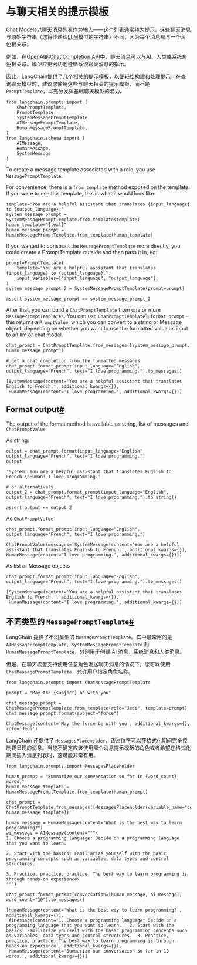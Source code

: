 与聊天相关的提示模板
====


[Chat Models](../models/chat)以聊天消息列表作为输入——这个列表通常称为提示。这些聊天消息与原始字符串（您将传递给[LLM](../models/llms)模型的字符串）不同，因为每个消息都与一个角色相关联。

例如，在OpenAI的[Chat Completion API](https://platform.openai.com/docs/guides/chat/introduction)中，聊天消息可以与AI、人类或系统角色相关联。模型应更密切地遵循系统聊天消息的指示。

因此，LangChain提供了几个相关的提示模板，以便轻松构建和处理提示。在查询聊天模型时，建议您使用这些与聊天相关的提示模板，而不是`PromptTemplate`，以充分发挥基础聊天模型的潜力。

```
from langchain.prompts import (
    ChatPromptTemplate,
    PromptTemplate,
    SystemMessagePromptTemplate,
    AIMessagePromptTemplate,
    HumanMessagePromptTemplate,
)
from langchain.schema import (
    AIMessage,
    HumanMessage,
    SystemMessage
)

```

To create a message template associated with a role, you use `MessagePromptTemplate`.

For convenience, there is a `from_template` method exposed on the template. If you were to use this template, this is what it would look like:

```
template="You are a helpful assistant that translates {input_language} to {output_language}."
system_message_prompt = SystemMessagePromptTemplate.from_template(template)
human_template="{text}"
human_message_prompt = HumanMessagePromptTemplate.from_template(human_template)

```

If you wanted to construct the `MessagePromptTemplate` more directly, you could create a PromptTemplate outside and then pass it in, eg:

```
prompt=PromptTemplate(
    template="You are a helpful assistant that translates {input_language} to {output_language}.",
    input_variables=["input_language", "output_language"],
)
system_message_prompt_2 = SystemMessagePromptTemplate(prompt=prompt)

assert system_message_prompt == system_message_prompt_2

```

After that, you can build a `ChatPromptTemplate` from one or more `MessagePromptTemplates`. You can use `ChatPromptTemplate`’s `format_prompt` – this returns a `PromptValue`, which you can convert to a string or Message object, depending on whether you want to use the formatted value as input to an llm or chat model.

```
chat_prompt = ChatPromptTemplate.from_messages([system_message_prompt, human_message_prompt])

# get a chat completion from the formatted messages
chat_prompt.format_prompt(input_language="English", output_language="French", text="I love programming.").to_messages()

```

```
[SystemMessage(content='You are a helpful assistant that translates English to French.', additional_kwargs={}),
 HumanMessage(content='I love programming.', additional_kwargs={})]

```

Format output[#](#format-output "Permalink to this headline")
-------------------------------------------------------------

The output of the format method is available as string, list of messages and `ChatPromptValue`

As string:

```
output = chat_prompt.format(input_language="English", output_language="French", text="I love programming.")
output

```

```
'System: You are a helpful assistant that translates English to French.\nHuman: I love programming.'

```

```
# or alternatively 
output_2 = chat_prompt.format_prompt(input_language="English", output_language="French", text="I love programming.").to_string()

assert output == output_2

```

As `ChatPromptValue`

```
chat_prompt.format_prompt(input_language="English", output_language="French", text="I love programming.")

```

```
ChatPromptValue(messages=[SystemMessage(content='You are a helpful assistant that translates English to French.', additional_kwargs={}), HumanMessage(content='I love programming.', additional_kwargs={})])

```

As list of Message objects

```
chat_prompt.format_prompt(input_language="English", output_language="French", text="I love programming.").to_messages()

```

```
[SystemMessage(content='You are a helpful assistant that translates English to French.', additional_kwargs={}),
 HumanMessage(content='I love programming.', additional_kwargs={})]

```

不同类型的 `MessagePromptTemplate`[#](#different-types-of-messageprompttemplate "Permalink to this headline")
--------------------------------------------------------------------------------------------------------

LangChain 提供了不同类型的 `MessagePromptTemplate`。其中最常用的是 `AIMessagePromptTemplate`、`SystemMessagePromptTemplate` 和 `HumanMessagePromptTemplate`，分别用于创建 AI 消息、系统消息和人类消息。

但是，在聊天模型支持使用任意角色发送聊天消息的情况下，您可以使用 `ChatMessagePromptTemplate`，允许用户指定角色名称。

```
from langchain.prompts import ChatMessagePromptTemplate

prompt = "May the {subject} be with you"

chat_message_prompt = ChatMessagePromptTemplate.from_template(role="Jedi", template=prompt)
chat_message_prompt.format(subject="force")

```

```
ChatMessage(content='May the force be with you', additional_kwargs={}, role='Jedi')

```

LangChain 还提供了 `MessagesPlaceholder`，该占位符可以在格式化期间完全控制要呈现的消息。当您不确定应该使用哪个消息提示模板的角色或者希望在格式化期间插入消息列表时，这可能非常有用。

```
from langchain.prompts import MessagesPlaceholder

human_prompt = "Summarize our conversation so far in {word_count} words."
human_message_template = HumanMessagePromptTemplate.from_template(human_prompt)

chat_prompt = ChatPromptTemplate.from_messages([MessagesPlaceholder(variable_name="conversation"), human_message_template])

```

```
human_message = HumanMessage(content="What is the best way to learn programming?")
ai_message = AIMessage(content="""\
1. Choose a programming language: Decide on a programming language that you want to learn. 

2. Start with the basics: Familiarize yourself with the basic programming concepts such as variables, data types and control structures.

3. Practice, practice, practice: The best way to learn programming is through hands-on experience\
""")

chat_prompt.format_prompt(conversation=[human_message, ai_message], word_count="10").to_messages()

```

```
[HumanMessage(content='What is the best way to learn programming?', additional_kwargs={}),
 AIMessage(content='1. Choose a programming language: Decide on a programming language that you want to learn.   2. Start with the basics: Familiarize yourself with the basic programming concepts such as variables, data types and control structures.  3. Practice, practice, practice: The best way to learn programming is through hands-on experience', additional_kwargs={}),
 HumanMessage(content='Summarize our conversation so far in 10 words.', additional_kwargs={})]

```

